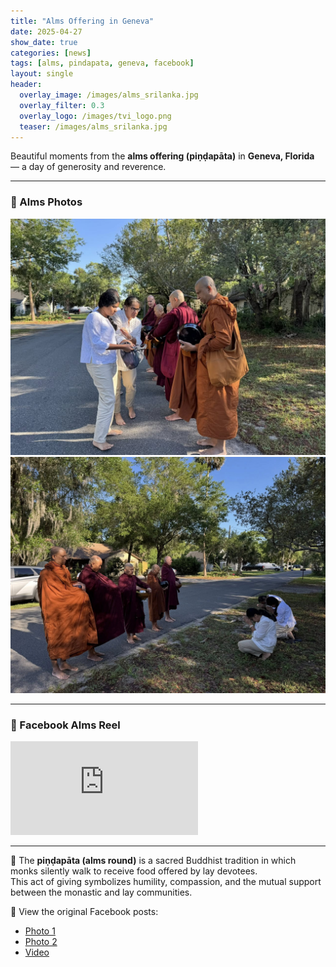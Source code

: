```yaml
---
title: "Alms Offering in Geneva"
date: 2025-04-27
show_date: true
categories: [news]
tags: [alms, pindapata, geneva, facebook]
layout: single
header:
  overlay_image: /images/alms_srilanka.jpg
  overlay_filter: 0.3
  overlay_logo: /images/tvi_logo.png
  teaser: /images/alms_srilanka.jpg
---
```


Beautiful moments from the **alms offering (piṇḍapāta)** in **Geneva, Florida** — a day of generosity and reverence.

---

### 📸 Alms Photos

  <img src="/images/alms_srilanka.jpg" alt="Alms offering photo 1">
  <img src="/images/alms_srilanka2.jpg" alt="Alms offering photo 2">

---

### 🎥 Facebook Alms Reel

<div class="video-container">
  <iframe src="https://www.facebook.com/plugins/video.php?href=https%3A%2F%2Fweb.facebook.com%2Freel%2F692795643284493%2F&show_text=false&width=360"
          scrolling="no"
          frameborder="0"
          allowfullscreen="true"
          allow="autoplay; clipboard-write; encrypted-media; picture-in-picture; web-share">
  </iframe>
</div>

---

🙏 The **piṇḍapāta (alms round)** is a sacred Buddhist tradition in which monks silently walk to receive food offered by lay devotees.  
This act of giving symbolizes humility, compassion, and the mutual support between the monastic and lay communities.

📘 View the original Facebook posts:  
- [Photo 1](https://web.facebook.com/photo/?fbid=1538375393785858&set=pcb.1538396673783730)  
- [Photo 2](https://web.facebook.com/photo/?fbid=1538375460452518&set=pcb.1538396673783730)  
- [Video](https://web.facebook.com/reel/692795643284493/)
